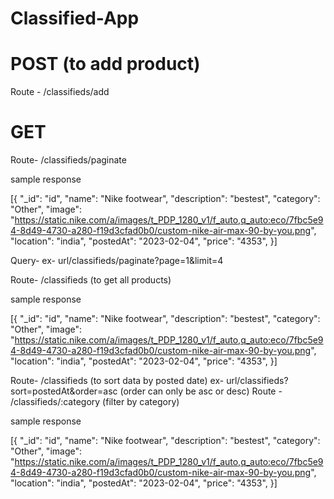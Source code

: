 # Classified-App

# POST (to add product)
Route - /classifieds/add 

# GET 
Route- /classifieds/paginate

sample response 

[{
    "_id": "id",
    "name": "Nike footwear",
    "description": "bestest",
    "category": "Other",
    "image": "https://static.nike.com/a/images/t_PDP_1280_v1/f_auto,q_auto:eco/7fbc5e94-8d49-4730-a280-f19d3cfad0b0/custom-nike-air-max-90-by-you.png",
    "location": "india",
    "postedAt": "2023-02-04",
    "price": "4353",
}]

Query- ex- url/classifieds/paginate?page=1&limit=4

Route- /classifieds (to get all products)

sample response 

[{
    "_id": "id",
    "name": "Nike footwear",
    "description": "bestest",
    "category": "Other",
    "image": "https://static.nike.com/a/images/t_PDP_1280_v1/f_auto,q_auto:eco/7fbc5e94-8d49-4730-a280-f19d3cfad0b0/custom-nike-air-max-90-by-you.png",
    "location": "india",
    "postedAt": "2023-02-04",
    "price": "4353",
}]


Route- /classifieds (to sort data by posted date)
ex- url/classifieds?sort=postedAt&order=asc  (order can only be asc or desc)
Route - /classifieds/:category (filter by category)

sample response 

[{
    "_id": "id",
    "name": "Nike footwear",
    "description": "bestest",
    "category": "Other",
    "image": "https://static.nike.com/a/images/t_PDP_1280_v1/f_auto,q_auto:eco/7fbc5e94-8d49-4730-a280-f19d3cfad0b0/custom-nike-air-max-90-by-you.png",
    "location": "india",
    "postedAt": "2023-02-04",
    "price": "4353",
}]
